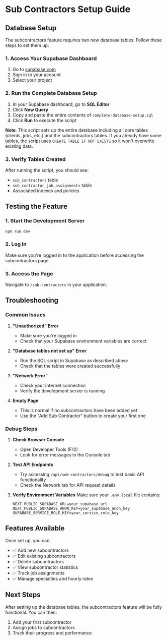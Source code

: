 # Sub Contractors Setup Guide

## Database Setup

The subcontractors feature requires two new database tables. Follow these steps to set them up:

### 1. Access Your Supabase Dashboard
1. Go to [supabase.com](https://supabase.com)
2. Sign in to your account
3. Select your project

### 2. Run the Complete Database Setup
1. In your Supabase dashboard, go to **SQL Editor**
2. Click **New Query**
3. Copy and paste the entire contents of `complete-database-setup.sql`
4. Click **Run** to execute the script

**Note**: This script sets up the entire database including all core tables (clients, jobs, etc.) and the subcontractors tables. If you already have some tables, the script uses `CREATE TABLE IF NOT EXISTS` so it won't overwrite existing data.

### 3. Verify Tables Created
After running the script, you should see:
- `sub_contractors` table
- `sub_contractor_job_assignments` table
- Associated indexes and policies

## Testing the Feature

### 1. Start the Development Server
```bash
npm run dev
```

### 2. Log In
Make sure you're logged in to the application before accessing the subcontractors page.

### 3. Access the Page
Navigate to `/sub-contractors` in your application.

## Troubleshooting

### Common Issues

1. **"Unauthorized" Error**
   - Make sure you're logged in
   - Check that your Supabase environment variables are correct

2. **"Database tables not set up" Error**
   - Run the SQL script in Supabase as described above
   - Check that the tables were created successfully

3. **"Network Error"**
   - Check your internet connection
   - Verify the development server is running

4. **Empty Page**
   - This is normal if no subcontractors have been added yet
   - Use the "Add Sub Contractor" button to create your first one

### Debug Steps

1. **Check Browser Console**
   - Open Developer Tools (F12)
   - Look for error messages in the Console tab

2. **Test API Endpoints**
   - Try accessing `/api/sub-contractors/debug` to test basic API functionality
   - Check the Network tab for API request details

3. **Verify Environment Variables**
   Make sure your `.env.local` file contains:
   ```env
   NEXT_PUBLIC_SUPABASE_URL=your_supabase_url
   NEXT_PUBLIC_SUPABASE_ANON_KEY=your_supabase_anon_key
   SUPABASE_SERVICE_ROLE_KEY=your_service_role_key
   ```

## Features Available

Once set up, you can:
- ✅ Add new subcontractors
- ✅ Edit existing subcontractors
- ✅ Delete subcontractors
- ✅ View subcontractor statistics
- ✅ Track job assignments
- ✅ Manage specialties and hourly rates

## Next Steps

After setting up the database tables, the subcontractors feature will be fully functional. You can then:
1. Add your first subcontractor
2. Assign jobs to subcontractors
3. Track their progress and performance
